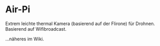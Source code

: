 # Air-Pi
Extrem leichte thermal Kamera (basierend auf der Flirone) für Drohnen.
Basierend auf Wifibroadcast.

...näheres im Wiki.

